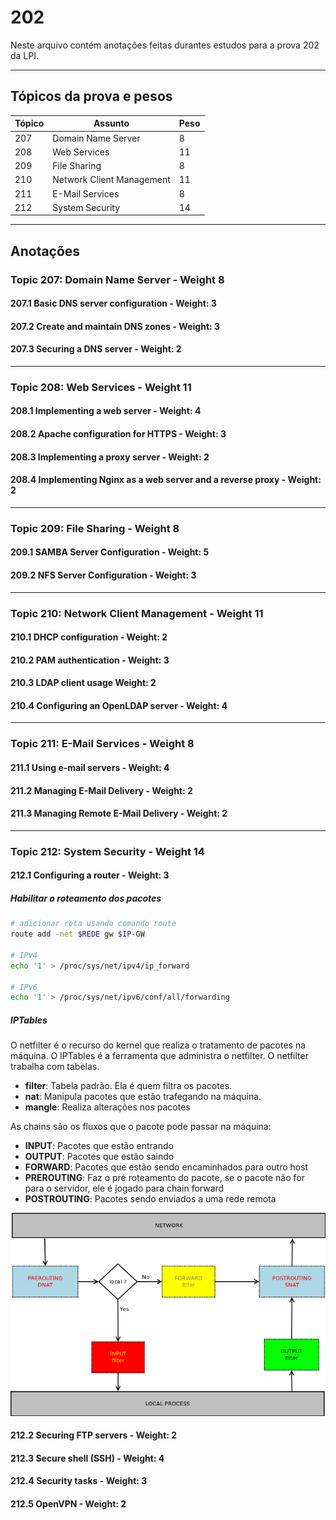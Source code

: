 # 202

Neste arquivo contém anotações feitas durantes estudos para a prova 202 da LPI.

---

## Tópicos da prova e pesos
| Tópico | Assunto | Peso |
| --- | --- | --- |
| 207 | Domain Name Server | 8 |
| 208 | Web Services | 11 |
| 209 | File Sharing | 8 |
| 210 | Network Client Management | 11 |
| 211 | E-Mail Services | 8 |
| 212 | System Security | 14 |
---


## Anotações

### Topic 207: Domain Name Server - Weight 8
#### 207.1 Basic DNS server configuration - Weight: 3


#### 207.2 Create and maintain DNS zones - Weight: 3
#### 207.3 Securing a DNS server - Weight: 2

---

### Topic 208: Web Services - Weight 11
#### 208.1 Implementing a web server - Weight: 4
#### 208.2 Apache configuration for HTTPS - Weight: 3
#### 208.3 Implementing a proxy server - Weight: 2
#### 208.4 Implementing Nginx as a web server and a reverse proxy - Weight: 2

---

### Topic 209: File Sharing - Weight 8
#### 209.1 SAMBA Server Configuration - Weight: 5
#### 209.2 NFS Server Configuration - Weight: 3

---

### Topic 210: Network Client Management - Weight 11
#### 210.1 DHCP configuration - Weight: 2
#### 210.2 PAM authentication - Weight: 3
#### 210.3 LDAP client usage Weight: 2
#### 210.4 Configuring an OpenLDAP server - Weight: 4

---

### Topic 211: E-Mail Services - Weight 8
#### 211.1 Using e-mail servers - Weight: 4
#### 211.2 Managing E-Mail Delivery - Weight: 2
#### 211.3 Managing Remote E-Mail Delivery - Weight: 2

---

### Topic 212: System Security - Weight 14
#### 212.1 Configuring a router - Weight: 3
##### Habilitar o roteamento dos pacotes
``` bash
# adicionar rota usando comando route
route add -net $REDE gw $IP-GW

# IPv4
echo '1' > /proc/sys/net/ipv4/ip_forward

# IPv6
echo '1' > /proc/sys/net/ipv6/conf/all/forwarding
```

##### IPTables

O netfilter é o recurso do kernel que realiza o tratamento de pacotes na máquina. O IPTables é a ferramenta que administra o netfilter. O netfilter trabalha com tabelas.
* **filter**: Tabela padrão. Ela é quem filtra os pacotes.
* **nat**: Manipula pacotes que estão trafegando na máquina.
* **mangle**: Realiza alterações nos pacotes

As chains são os fluxos que o pacote pode passar na máquina:
* **INPUT**: Pacotes que estão entrando
* **OUTPUT**: Pacotes que estão saindo
* **FORWARD**: Pacotes que estão sendo encaminhados para outro host
* **PREROUTING**: Faz o pré roteamento do pacote, se o pacote não for para o servidor, ele é jogado para chain forward
* **POSTROUTING**: Pacotes sendo enviados a uma rede remota

![IPTables](files/iptables.png)

#### 212.2 Securing FTP servers - Weight: 2
#### 212.3 Secure shell (SSH) - Weight: 4
#### 212.4 Security tasks - Weight: 3
#### 212.5 OpenVPN - Weight: 2
